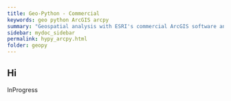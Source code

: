 ```yaml
---
title: Geo-Python - Commercial
keywords: geo python ArcGIS arcpy
summary: "Geospatial analysis with ESRI's commercial ArcGIS software and arcpy package."
sidebar: mydoc_sidebar
permalink: hypy_arcpy.html
folder: geopy
---
```


## Hi

InProgress
